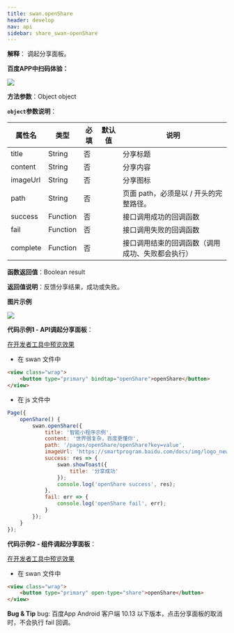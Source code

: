 ```yaml
---
title: swan.openShare
header: develop
nav: api
sidebar: share_swan-openShare
---
```

 
 
**解释**： 调起分享面板。

**百度APP中扫码体验：**

<img src="https://b.bdstatic.com/miniapp/assets/images/doc_demo/openShare.png"  class="demo-qrcode-image" />


**方法参数**：Object object

**`object`参数说明**：

|属性名 |类型  |必填 | 默认值 |说明|
|---- | ---- | ---- | ----|----|
|title |String  |  否  | | 分享标题|
|content |String  |  否 || 分享内容|
|imageUrl |String  |  否  | | 分享图标|
|path |String  |  否  | | 页面 path，必须是以 / 开头的完整路径。|
|success |Function  |  否  | | 接口调用成功的回调函数|
|fail   | Function  |  否  | | 接口调用失败的回调函数|
|complete  |  Function  |  否 | |  接口调用结束的回调函数（调用成功、失败都会执行）|


**函数返回值**：Boolean result

**返回值说明**：反馈分享结果，成功或失败。

**图片示例**

<div class="m-doc-custom-examples">
    <div class="m-doc-custom-examples-correct">
        <img src="https://b.bdstatic.com/miniapp/images/openShare.gif">
    </div>
    <div class="m-doc-custom-examples-correct">
        <img src=" ">
    </div>
    <div class="m-doc-custom-examples-correct">
        <img src=" ">
    </div>     
</div>

**代码示例1 - API调起分享面板**：

<a href="swanide://fragment/bf6d9c5218c3c9a0dc83bab7b1bca04d1559044591619" title="在开发者工具中预览效果" target="_self">在开发者工具中预览效果</a>

* 在 swan 文件中

```html
<view class="wrap">
    <button type="primary" bindtap="openShare">openShare</button>
</view>
```

* 在 js 文件中

```js
Page({
    openShare() {
        swan.openShare({
            title: '智能小程序示例',
            content: '世界很复杂，百度更懂你',
            path: '/pages/openShare/openShare?key=value',
            imageUrl: 'https://smartprogram.baidu.com/docs/img/logo_new.png',
            success: res => {
                swan.showToast({
                    title: '分享成功'
                });
                console.log('openShare success', res);
            },
            fail: err => {
                console.log('openShare fail', err);
            }
        });
    }
});
```
**代码示例2 - 组件调起分享面板**：

<a href="swanide://fragment/362c2203c0aa4bfd7f700553fa248fd41575200219753" title="在开发者工具中预览效果" target="_self">在开发者工具中预览效果</a>

* 在 swan 文件中

```html
<view class="wrap">
    <button type="primary" open-type="share">openShare</button>
</view>
```
**Bug & Tip**
bug: 百度App Android 客户端 10.13 以下版本，点击分享面板的取消时，不会执行 fail 回调。

